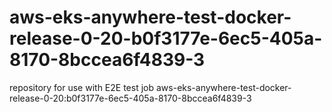 # aws-eks-anywhere-test-docker-release-0-20-b0f3177e-6ec5-405a-8170-8bccea6f4839-3
repository for use with E2E test job aws-eks-anywhere-test-docker-release-0-20:b0f3177e-6ec5-405a-8170-8bccea6f4839-3
